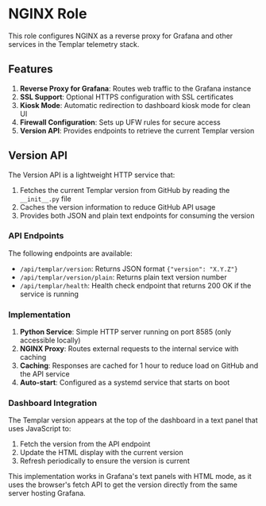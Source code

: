 # NGINX Role

This role configures NGINX as a reverse proxy for Grafana and other services in the Templar telemetry stack.

## Features

1. **Reverse Proxy for Grafana**: Routes web traffic to the Grafana instance
2. **SSL Support**: Optional HTTPS configuration with SSL certificates
3. **Kiosk Mode**: Automatic redirection to dashboard kiosk mode for clean UI
4. **Firewall Configuration**: Sets up UFW rules for secure access
5. **Version API**: Provides endpoints to retrieve the current Templar version

## Version API

The Version API is a lightweight HTTP service that:

1. Fetches the current Templar version from GitHub by reading the `__init__.py` file
2. Caches the version information to reduce GitHub API usage
3. Provides both JSON and plain text endpoints for consuming the version

### API Endpoints

The following endpoints are available:

- `/api/templar/version`: Returns JSON format `{"version": "X.Y.Z"}`
- `/api/templar/version/plain`: Returns plain text version number
- `/api/templar/health`: Health check endpoint that returns 200 OK if the service is running

### Implementation

1. **Python Service**: Simple HTTP server running on port 8585 (only accessible locally)
2. **NGINX Proxy**: Routes external requests to the internal service with caching
3. **Caching**: Responses are cached for 1 hour to reduce load on GitHub and the API service
4. **Auto-start**: Configured as a systemd service that starts on boot

### Dashboard Integration

The Templar version appears at the top of the dashboard in a text panel that uses JavaScript to:

1. Fetch the version from the API endpoint
2. Update the HTML display with the current version
3. Refresh periodically to ensure the version is current

This implementation works in Grafana's text panels with HTML mode, as it uses the browser's fetch API to get the version directly from the same server hosting Grafana.
